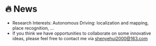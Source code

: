 
<span id="news"></span>

# 🔥 News
- Research Interests: Autonomous Driving: localization and mapping, place recognition, ...
- If you think we have opportunities to collaborate on some innovative ideas, please feel free to contact me via shenyehui2000@163.com
 

